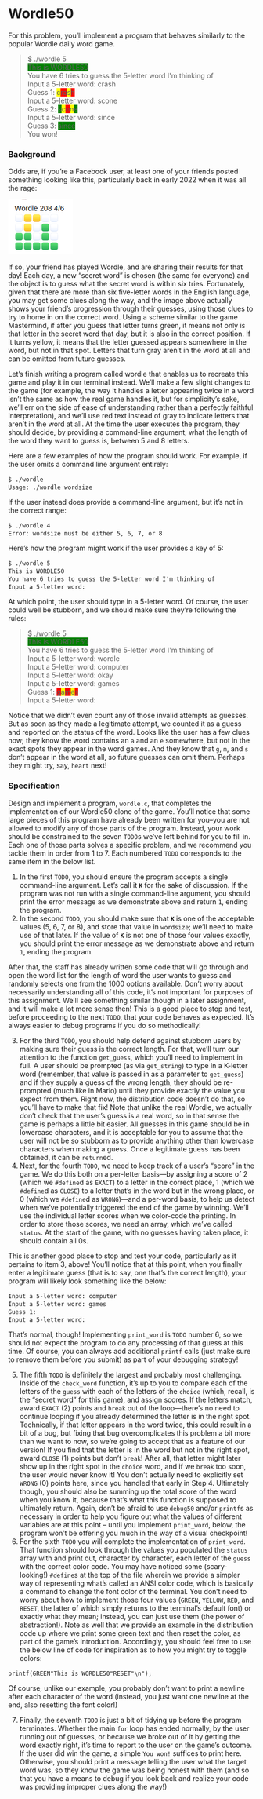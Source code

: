 # Wordle50

For this problem, you’ll implement a program that behaves similarly to the popular Wordle daily word game.

> $ ./wordle 5\
<span style="background-color:green">This is WORDLE50</span>\
You have 6 tries to guess the 5-letter word I'm thinking of\
Input a 5-letter word: crash\
Guess 1: <span style="background-color:yellow">c</span><span style="background-color:red">ra</span><span style="background-color:yellow">s</span><span style="background-color:red">h</span>\
Input a 5-letter word: scone\
Guess 2: <span style="background-color:green">s</span><span style="background-color:yellow">c</span><span style="background-color:red">o</span><span style="background-color:yellow">n</span><span style="background-color:green">e</span>\
Input a 5-letter word: since\
Guess 3: <span style="background-color:green">since</span>\
You won!

### Background

Odds are, if you’re a Facebook user, at least one of your friends posted something looking like this, particularly back in early 2022 when it was all the rage:

![alt text](img/wordle.png)

If so, your friend has played Wordle, and are sharing their results for that day! Each day, a new “secret word” is chosen (the same for everyone) and the object is to guess what the secret word is within six tries. Fortunately, given that there are more than six five-letter words in the English language, you may get some clues along the way, and the image above actually shows your friend’s progression through their guesses, using those clues to try to home in on the correct word. Using a scheme similar to the game Mastermind, if after you guess that letter turns green, it means not only is that letter in the secret word that day, but it is also in the correct position. If it turns yellow, it means that the letter guessed appears somewhere in the word, but not in that spot. Letters that turn gray aren’t in the word at all and can be omitted from future guesses.

Let’s finish writing a program called wordle that enables us to recreate this game and play it in our terminal instead. We’ll make a few slight changes to the game (for example, the way it handles a letter appearing twice in a word isn’t the same as how the real game handles it, but for simplicity’s sake, we’ll err on the side of ease of understanding rather than a perfectly faithful interpretation), and we’ll use red text instead of gray to indicate letters that aren’t in the word at all. At the time the user executes the program, they should decide, by providing a command-line argument, what the length of the word they want to guess is, between 5 and 8 letters.

Here are a few examples of how the program should work. For example, if the user omits a command line argument entirely:

    $ ./wordle
    Usage: ./wordle wordsize

If the user instead does provide a command-line argument, but it’s not in the correct range:

    $ ./wordle 4
    Error: wordsize must be either 5, 6, 7, or 8

Here’s how the program might work if the user provides a key of 5:

    $ ./wordle 5
    This is WORDLE50
    You have 6 tries to guess the 5-letter word I'm thinking of
    Input a 5-letter word:

At which point, the user should type in a 5-letter word. Of course, the user could well be stubborn, and we should make sure they’re following the rules:

<span style="background-color:green"></span>
<span style="background-color:yellow"></span>
<span style="background-color:red"></span>

>$ ./wordle 5\
<span style="background-color:green">This is WORDLE50</span>\
You have 6 tries to guess the 5-letter word I'm thinking of\
Input a 5-letter word: wordle\
Input a 5-letter word: computer\
Input a 5-letter word: okay\
Input a 5-letter word: games\
Guess 1: <span style="background-color:red">g</span><span style="background-color:yellow">a</span><span style="background-color:red">m</span><span style="background-color:yellow">e</span><span style="background-color:red">s</span>\
Input a 5-letter word:

Notice that we didn’t even count any of those invalid attempts as guesses. But as soon as they made a legitimate attempt, we counted it as a guess and reported on the status of the word. Looks like the user has a few clues now; they know the word contains an ``a`` and an ``e`` somewhere, but not in the exact spots they appear in the word games. And they know that ``g``, ``m``, and ``s`` don’t appear in the word at all, so future guesses can omit them. Perhaps they might try, say, ``heart`` next!

### Specification

Design and implement a program, ``wordle.c``, that completes the implementation of our Wordle50 clone of the game. You’ll notice that some large pieces of this program have already been written for you–you are not allowed to modify any of those parts of the program. Instead, your work should be constrained to the seven ``TODO``s we’ve left behind for you to fill in. Each one of those parts solves a specific problem, and we recommend you tackle them in order from 1 to 7. Each numbered ``TODO`` corresponds to the same item in the below list.

1. In the first ``TODO``, you should ensure the program accepts a single command-line argument. Let’s call it **``K``** for the sake of discussion. If the program was not run with a single command-line argument, you should print the error message as we demonstrate above and return ``1``, ending the program.
2. In the second ``TODO``, you should make sure that **``K``** is one of the acceptable values (5, 6, 7, or 8), and store that value in ``wordsize``; we’ll need to make use of that later. If the value of **``K``** is not one of those four values exactly, you should print the error message as we demonstrate above and return ``1``, ending the program.

After that, the staff has already written some code that will go through and open the word list for the length of word the user wants to guess and randomly selects one from the 1000 options available. Don’t worry about necessarily understanding all of this code, it’s not important for purposes of this assignment. We’ll see something similar though in a later assignment, and it will make a lot more sense then! This is a good place to stop and test, before proceeding to the next ``TODO``, that your code behaves as expected. It’s always easier to debug programs if you do so methodically!

3. For the third ``TODO``, you should help defend against stubborn users by making sure their guess is the correct length. For that, we’ll turn our attention to the function ``get_guess``, which you’ll need to implement in full. A user should be prompted (as via ``get_string``) to type in a K-letter word (remember, that value is passed in as a parameter to ``get_guess``) and if they supply a guess of the wrong length, they should be re-prompted (much like in Mario) until they provide exactly the value you expect from them. Right now, the distribution code doesn’t do that, so you’ll have to make that fix! Note that unlike the real Wordle, we actually don’t check that the user’s guess is a real word, so in that sense the game is perhaps a little bit easier. All guesses in this game should be in lowercase characters, and it is acceptable for you to assume that the user will not be so stubborn as to provide anything other than lowercase characters when making a guess. Once a legitimate guess has been obtained, it can be ``return``ed.
4. Next, for the fourth ``TODO``, we need to keep track of a user’s “score” in the game. We do this both on a per-letter basis—by assigning a score of 2 (which we ``#define``d as ``EXACT``) to a letter in the correct place, 1 (which we ``#define``d as ``CLOSE``) to a letter that’s in the word but in the wrong place, or 0 (which we ``#define``d as ``WRONG``)—and a per-word basis, to help us detect when we’ve potentially triggered the end of the game by winning. We’ll use the individual letter scores when we color-code the printing. In order to store those scores, we need an array, which we’ve called ``status``. At the start of the game, with no guesses having taken place, it should contain all 0s.

This is another good place to stop and test your code, particularly as it pertains to item 3, above! You’ll notice that at this point, when you finally enter a legitimate guess (that is to say, one that’s the correct length), your program will likely look something like the below:

    Input a 5-letter word: computer
    Input a 5-letter word: games
    Guess 1:
    Input a 5-letter word:

That’s normal, though! Implementing ``print_word`` is ``TODO`` number 6, so we should not expect the program to do any processing of that guess at this time. Of course, you can always add additional ``printf`` calls (just make sure to remove them before you submit) as part of your debugging strategy!

5. The fifth ``TODO`` is definitely the largest and probably most challenging. Inside of the ``check_word`` function, it’s up to you to compare each of the letters of the ``guess`` with each of the letters of the ``choice`` (which, recall, is the “secret word” for this game), and assign scores. If the letters match, award ``EXACT`` (2) points and ``break`` out of the loop—there’s no need to continue looping if you already determined the letter is in the right spot. Technically, if that letter appears in the word twice, this could result in a bit of a bug, but fixing that bug overcomplicates this problem a bit more than we want to now, so we’re going to accept that as a feature of our version! If you find that the letter is in the word but not in the right spot, award ``CLOSE`` (1) points but don’t ``break``! After all, that letter might later show up in the right spot in the ``choice`` word, and if we ``break`` too soon, the user would never know it! You don’t actually need to explicitly set ``WRONG`` (0) points here, since you handled that early in Step 4. Ultimately though, you should also be summing up the total score of the word when you know it, because that’s what this function is supposed to ultimately return. Again, don’t be afraid to use ``debug50`` and/or ``printf``s as necessary in order to help you figure out what the values of different variables are at this point – until you implement ``print_word``, below, the program won’t be offering you much in the way of a visual checkpoint!
6. For the sixth ``TODO`` you will complete the implementation of ``print_word``. That function should look through the values you populated the ``status`` array with and print out, character by character, each letter of the ``guess`` with the correct color code. You may have noticed some (scary-looking!) ``#define``s at the top of the file wherein we provide a simpler way of representing what’s called an ANSI color code, which is basically a command to change the font color of the terminal. You don’t need to worry about how to implement those four values (``GREEN``, ``YELLOW``, ``RED``, and ``RESET``, the latter of which simply returns to the terminal’s default font) or exactly what they mean; instead, you can just use them (the power of abstraction!). Note as well that we provide an example in the distribution code up where we print some green text and then reset the color, as part of the game’s introduction. Accordingly, you should feel free to use the below line of code for inspiration as to how you might try to toggle colors:

```
printf(GREEN"This is WORDLE50"RESET"\n");
```

Of course, unlike our example, you probably don’t want to print a newline after each character of the word (instead, you just want one newline at the end, also resetting the font color!)

7. Finally, the seventh ``TODO`` is just a bit of tidying up before the program terminates. Whether the main ``for`` loop has ended normally, by the user running out of guesses, or because we broke out of it by getting the word exactly right, it’s time to report to the user on the game’s outcome. If the user did win the game, a simple ``You won!`` suffices to print here. Otherwise, you should print a message telling the user what the target word was, so they know the game was being honest with them (and so that you have a means to debug if you look back and realize your code was providing improper clues along the way!)